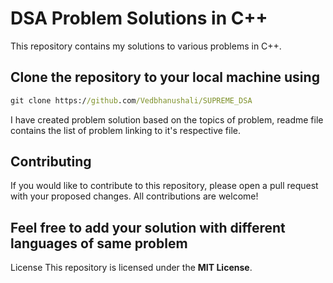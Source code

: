 # DSA Problem Solutions in C++

This repository contains my solutions to various problems in C++.

## Clone the repository to your local machine using

```cmd
git clone https://github.com/Vedbhanushali/SUPREME_DSA
```
  
I have created problem solution based on the topics of problem, readme file contains the list of problem linking to it's respective file.

## Contributing

If you would like to contribute to this repository, please open a pull request with your proposed changes. All contributions are welcome!

## Feel free to add your solution with different languages of same problem

License
This repository is licensed under the **MIT License**.
